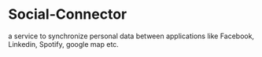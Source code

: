 # Social-Connector
a service to synchronize personal data between applications like Facebook, Linkedin, Spotify, google map etc.
